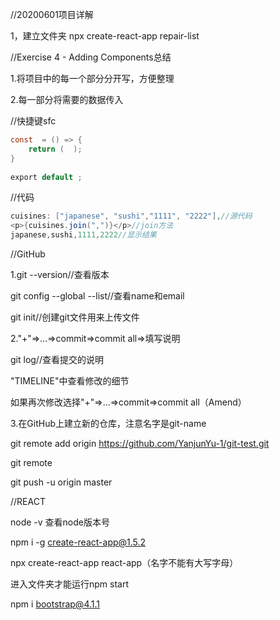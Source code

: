 //20200601项目详解

1，建立文件夹 npx create-react-app repair-list

//Exercise 4 - Adding Components总结

1.将项目中的每一个部分分开写，方便整理

2.每一部分将需要的数据传入

//快捷键sfc

```java
const  = () => {
    return (  );
}
 
export default ;
```

//代码
```java
cuisines: ["japanese", "sushi","1111", "2222"],//源代码
<p>{cuisines.join(",")}</p>//join方法
japanese,sushi,1111,2222//显示结果
```

//GitHub

1.git --version//查看版本

git config --global --list//查看name和email

git init//创建git文件用来上传文件

2."+"=>...=>commit=>commit all=>填写说明

git log//查看提交的说明

"TIMELINE"中查看修改的细节

如果再次修改选择"+"=>...=>commit=>commit all（Amend）

3.在GitHub上建立新的仓库，注意名字是git-name

git remote add origin https://github.com/YanjunYu-1/git-test.git

git remote

git push -u origin master   

//REACT

node -v 查看node版本号

npm i -g create-react-app@1.5.2

npx create-react-app react-app（名字不能有大写字母）

进入文件夹才能运行npm start

npm i bootstrap@4.1.1 
